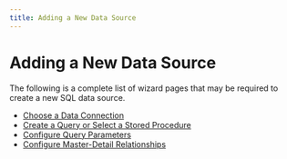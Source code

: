 ```yaml
---
title: Adding a New Data Source
---
```

# Adding a New Data Source
The following is a complete list of wizard pages that may be required to create a new SQL data source.
* [Choose a Data Connection](../../../../../interface-elements-for-web/articles/report-designer/wizards/sql-data-source-wizard/adding-a-new-data-source/choose-a-data-connection.md)
* [Create a Query or Select a Stored Procedure](../../../../../interface-elements-for-web/articles/report-designer/wizards/sql-data-source-wizard/adding-a-new-data-source/create-a-query-or-select-a-stored-procedure.md)
* [Configure Query Parameters](../../../../../interface-elements-for-web/articles/report-designer/wizards/sql-data-source-wizard/adding-a-new-data-source/configure-query-parameters.md)
* [Configure Master-Detail Relationships](../../../../../interface-elements-for-web/articles/report-designer/wizards/sql-data-source-wizard/adding-a-new-data-source/configure-master-detail-relationships.md)